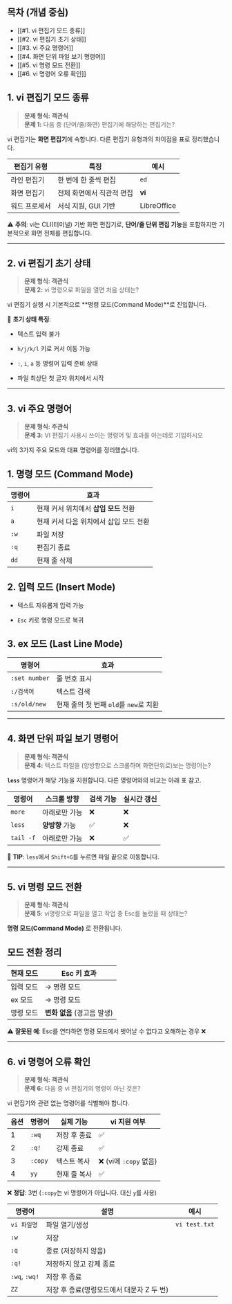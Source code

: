 ## 목차 (개념 중심)
- [[#1. vi 편집기 모드 종류]]
- [[#2. vi 편집기 초기 상태]]
- [[#3. vi 주요 명령어]]
- [[#4. 화면 단위 파일 보기 명령어]]
- [[#5. vi 명령 모드 전환]]
- [[#6. vi 명령어 오류 확인]]
## 1. vi 편집기 모드 종류

> **문제 형식: 객관식**  
> **문제 1:** 다음 중 (단어/줄/화면) 편집기에 해당하는 편집기는?

vi 편집기는 **화면 편집기**에 속합니다. 다른 편집기 유형과의 차이점을 표로 정리했습니다.

|편집기 유형|특징|예시|
|---|---|---|
|라인 편집기|한 번에 한 줄씩 편집|`ed`|
|화면 편집기|전체 화면에서 직관적 편집|**vi**|
|워드 프로세서|서식 지원, GUI 기반|LibreOffice|

⚠️ **주의**: vi는 CLI(터미널) 기반 화면 편집기로, **단어/줄 단위 편집 기능**을 포함하지만 기본적으로 화면 전체를 편집합니다.

---
## 2. vi 편집기 초기 상태

> **문제 형식: 객관식**  
> **문제 2:** vi 명령으로 파일을 열면 처음 상태는?

vi 편집기 실행 시 기본적으로 **명령 모드(Command Mode)**로 진입합니다.

🚩 **초기 상태 특징**:

- 텍스트 입력 불가
    
- `h/j/k/l` 키로 커서 이동 가능
    
- `:`, `i`, `a` 등 명령어 입력 준비 상태
    
- 파일 최상단 첫 글자 위치에서 시작
---
## 3. vi 주요 명령어

> **문제 형식: 주관식**  
> **문제 3:** VI 편집기 사용시 쓰이는 명령어 및 효과를 아는데로 기입하시오

vi의 3가지 주요 모드와 대표 명령어를 정리했습니다.

## 1. 명령 모드 (Command Mode)

|명령어|효과|
|---|---|
|`i`|현재 커서 위치에서 **삽입 모드** 전환|
|`a`|현재 커서 다음 위치에서 삽입 모드 전환|
|`:w`|파일 저장|
|`:q`|편집기 종료|
|`dd`|현재 줄 삭제|

## 2. 입력 모드 (Insert Mode)

- 텍스트 자유롭게 입력 가능
    
- `Esc` 키로 명령 모드로 복귀
    

## 3. ex 모드 (Last Line Mode)

|명령어|효과|
|---|---|
|`:set number`|줄 번호 표시|
|`:/검색어`|텍스트 검색|
|`:s/old/new`|현재 줄의 첫 번째 `old`를 `new`로 치환|

---
## 4. 화면 단위 파일 보기 명령어

> **문제 형식: 객관식**  
> **문제 4:** 텍스트 파일을 (양방향으로 스크롤하며 화면단위로)보는 명령어는?

**`less`** 명령어가 해당 기능을 지원합니다. 다른 명령어와의 비교는 아래 표 참고.

|명령어|스크롤 방향|검색 기능|실시간 갱신|
|---|---|---|---|
|`more`|아래로만 가능|❌|❌|
|`less`|**양방향** 가능|✅|❌|
|`tail -f`|아래로만 가능|❌|✅|

👀 **TIP**: `less`에서 `Shift+G`를 누르면 파일 끝으로 이동합니다.

---
## 5. vi 명령 모드 전환

> **문제 형식: 객관식**  
> **문제 5:** vi명령으로 파일을 열고 작업 중 Esc를 눌렀을 때 상태는?

**명령 모드(Command Mode)** 로 전환됩니다.
## 모드 전환 정리

|현재 모드|Esc 키 효과|
|---|---|
|입력 모드|→ 명령 모드|
|ex 모드|→ 명령 모드|
|명령 모드|**변화 없음** (경고음 발생)|

⚠️ **잘못된 예**: Esc를 연타하면 명령 모드에서 벗어날 수 없다고 오해하는 경우 ❌

---
## 6. vi 명령어 오류 확인

> **문제 형식: 객관식**  
> **문제 6:** 다음 중 vi 편집기의 명령이 아닌 것은?

vi 편집기와 관련 없는 명령어를 식별해야 합니다.

|옵션|명령어|실제 기능|vi 지원 여부|
|---|---|---|---|
|1|`:wq`|저장 후 종료|✅|
|2|`:q!`|강제 종료|✅|
|3|`:copy`|텍스트 복사|❌ (vi에 `:copy` 없음)|
|4|`yy`|현재 줄 복사|✅|

❌ **정답**: 3번 (`:copy`는 vi 명령어가 아닙니다. 대신 `y`를 사용)

|명령어|설명|예시|
|---|---|---|
|`vi 파일명`|파일 열기/생성|`vi test.txt`|
|`:w`|저장||
|`:q`|종료 (저장하지 않음)||
|`:q!`|저장하지 않고 강제 종료||
|`:wq`, `:wq!`|저장 후 종료||
|`ZZ`|저장 후 종료(명령모드에서 대문자 Z 두 번)||